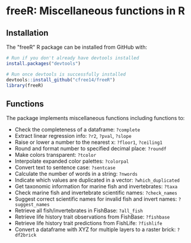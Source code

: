 freeR: Miscellaneous functions in R
======================================================================

Installation
------------

The "freeR" R package can be installed from GitHub with:

``` r
# Run if you don't already have devtools installed
install.packages("devtools")

# Run once devtools is successfully installed
devtools::install_github("cfree14/freeR")
library(freeR)
```

Functions
---------

The package implements miscellaneous functions including functions to:

- Check the completeness of a dataframe: `?complete`
- Extract linear regression info: `?r2`, `?pval`, `?slope`
- Raise or lower a number to the nearest x: `?floor1`, `?ceiling1`
- Round and format number to specified decimal place: `?roundf`
- Make colors transparent: `?tcolor`
- Interpolate expanded color palettes: `?colorpal`
- Convert text to sentence case: `?sentcase`
- Calculate the number of words in a string: `?nwords`
- Indicate which values are duplicated in a vector: `?which_duplicated`
- Get taxonomic information for marine fish and invertebrates: `?taxa`
- Check marine fish and invertebrate scientific names: `?check_names`
- Suggest correct scientific names for invalid fish and invert names: `?suggest_names`
- Retrieve all fish/invertebrates in FishBase: `?all_fish`
- Retrieve life history trait observations from FishBase: `?fishbase`
- Retrieve life history trait predictions from FishLife: `?fishlife`
- Convert a dataframe with XYZ for multiple layers to a raster brick: `?df2brick`




